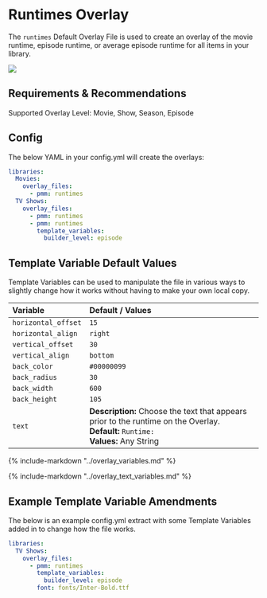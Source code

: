 # Runtimes Overlay

The `runtimes` Default Overlay File is used to create an overlay of the movie runtime, episode runtime, or average episode runtime for all items in your library.

![](images/runtimes.png)

## Requirements & Recommendations

Supported Overlay Level: Movie, Show, Season, Episode

## Config

The below YAML in your config.yml will create the overlays:

```yaml
libraries:
  Movies:
    overlay_files:
      - pmm: runtimes
  TV Shows:
    overlay_files:
      - pmm: runtimes
      - pmm: runtimes
        template_variables:
          builder_level: episode
```

## Template Variable Default Values

Template Variables can be used to manipulate the file in various ways to slightly change how it works without having to make your own local copy.

| Variable            | Default / Values                                                                                                                         |
|:--------------------|:-----------------------------------------------------------------------------------------------------------------------------------------|
| `horizontal_offset` | `15`                                                                                                                                     |
| `horizontal_align`  | `right`                                                                                                                                  |
| `vertical_offset`   | `30`                                                                                                                                     |
| `vertical_align`    | `bottom`                                                                                                                                 |
| `back_color`        | `#00000099`                                                                                                                              |
| `back_radius`       | `30`                                                                                                                                     |
| `back_width`        | `600`                                                                                                                                    |
| `back_height`       | `105`                                                                                                                                    |
| `text`              | **Description:** Choose the text that appears prior to the runtime on the Overlay.<br>**Default:** `Runtime: `<br>**Values:** Any String |

{%
   include-markdown "../overlay_variables.md"
%}

{%
   include-markdown "../overlay_text_variables.md"
%}

## Example Template Variable Amendments

The below is an example config.yml extract with some Template Variables added in to change how the file works.

```yaml
libraries:
  TV Shows:
    overlay_files:
      - pmm: runtimes
        template_variables:
          builder_level: episode
        font: fonts/Inter-Bold.ttf
```
